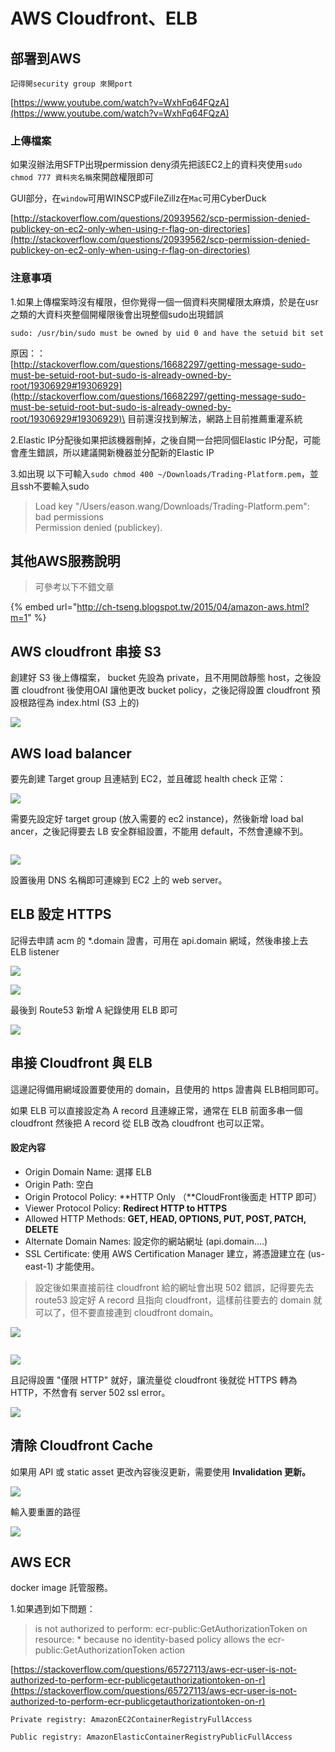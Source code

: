 # AWS Cloudfront、ELB

## 部署到AWS

```
記得開security group 來開port
```

[https://www.youtube.com/watch?v=WxhFq64FQzA](https://www.youtube.com/watch?v=WxhFq64FQzA)

### 上傳檔案

如果沒辦法用SFTP出現permission deny須先把該EC2上的資料夾使用`sudo chmod 777 資料夾名稱`來開啟權限即可

GUI部分，在`window`可用WINSCP或FileZillz在`Mac`可用CyberDuck

[http://stackoverflow.com/questions/20939562/scp-permission-denied-publickey-on-ec2-only-when-using-r-flag-on-directories](http://stackoverflow.com/questions/20939562/scp-permission-denied-publickey-on-ec2-only-when-using-r-flag-on-directories)

### 注意事項

1.如果上傳檔案時沒有權限，但你覺得一個一個資料夾開權限太麻煩，於是在usr之類的大資料夾整個開權限後會出現整個sudo出現錯誤

```
sudo: /usr/bin/sudo must be owned by uid 0 and have the setuid bit set
```

原因：：\
[http://stackoverflow.com/questions/16682297/getting-message-sudo-must-be-setuid-root-but-sudo-is-already-owned-by-root/19306929#19306929](http://stackoverflow.com/questions/16682297/getting-message-sudo-must-be-setuid-root-but-sudo-is-already-owned-by-root/19306929#19306929)\
目前還沒找到解法，網路上目前推薦重灌系統

2.Elastic IP分配後如果把該機器刪掉，之後自開一台把同個Elastic IP分配，可能會產生錯誤，所以建議開新機器並分配新的Elastic IP

3.如出現 以下可輸入`sudo chmod 400 ~/Downloads/Trading-Platform.pem`，並且ssh不要輸入sudo

> Load key "/Users/eason.wang/Downloads/Trading-Platform.pem": bad permissions\
> Permission denied (publickey).

## 其他AWS服務說明

> 可參考以下不錯文章

{% embed url="http://ch-tseng.blogspot.tw/2015/04/amazon-aws.html?m=1" %}

## AWS cloudfront 串接 S3

創建好 S3 後上傳檔案， bucket 先設為 private，且不用開啟靜態 host，之後設置 cloudfront 後使用OAI 讓他更改 bucket policy，之後記得設置 cloudfront 預設根路徑為 index.html (S3 上的)

![](<.gitbook/assets/截圖 2022-08-10 下午1.42.34.png>)



## AWS load balancer

要先創建 Target group 且連結到 EC2，並且確認 health check 正常：

![](<.gitbook/assets/截圖 2022-08-09 上午11.05.50.png>)

需要先設定好 target group (放入需要的 ec2 instance)，然後新增 load bal ancer，之後記得要去 LB 安全群組設置，不能用 default，不然會連線不到。

<img src=".gitbook/assets/截圖 2022-08-08 下午7.46.32.png" alt="" data-size="original">

![](<.gitbook/assets/截圖 2022-08-08 下午7.48.27.png>)

設置後用 DNS 名稱即可連線到 EC2 上的 web server。

## ELB 設定 HTTPS

記得去申請 acm 的 \*.domain 證書，可用在 api.domain 網域，然後串接上去 ELB listener&#x20;

![](<.gitbook/assets/截圖 2022-08-09 上午9.44.24.png>)

![](<.gitbook/assets/截圖 2022-08-09 上午9.43.47.png>)

最後到 Route53 新增 A 紀錄使用 ELB 即可

![](<.gitbook/assets/截圖 2022-08-09 上午9.44.03.png>)

## 串接 Cloudfront 與 ELB

這邊記得備用網域設置要使用的 domain，且使用的 https 證書與 ELB相同即可。

如果 ELB 可以直接設定為 A record 且連線正常，通常在 ELB 前面多串一個 cloudfront 然後把 A record 從 ELB 改為 cloudfront 也可以正常。

#### 設定內容

* Origin Domain Name: 選擇 ELB
* Origin Path: 空白
* Origin Protocol Policy: **HTTP Only （**CloudFront後面走 HTTP 即可）
* Viewer Protocol Policy: **Redirect HTTP to HTTPS**
* Allowed HTTP Methods: **GET, HEAD, OPTIONS, PUT, POST, PATCH, DELETE**
* Alternate Domain Names: 設定你的網站網址 (api.domain....)
* SSL Certificate: 使用 AWS Certification Manager 建立，將憑證建立在 (us-east-1) 才能使用。

> 設定後如果直接前往 cloudfront 給的網址會出現 502 錯誤，記得要先去 route53 設定好 A record 且指向 cloudfront，這樣前往要去的 domain 就可以了，但不要直接連到 cloudfront domain。

![](<.gitbook/assets/截圖 2022-08-09 上午10.35.10.png>)

<img src=".gitbook/assets/截圖 2022-08-09 上午10.36.48.png" alt="" data-size="original">

![](<.gitbook/assets/截圖 2022-08-09 上午10.36.43.png>)

且記得設置 "僅限 HTTP" 就好，讓流量從 cloudfront 後就從 HTTPS 轉為 HTTP，不然會有 server 502 ssl error。

![](<.gitbook/assets/截圖 2022-08-10 上午11.17.02.png>)

## 清除 Cloudfront Cache

如果用 API 或 static asset 更改內容後沒更新，需要使用 **Invalidation 更新。**

****![](<.gitbook/assets/截圖 2022-08-10 下午8.23.33.png>)****

輸入要重置的路徑

![](<.gitbook/assets/截圖 2022-08-10 下午8.25.36.png>)

## AWS ECR

docker image 託管服務。

1.如果遇到如下問題：

> is not authorized to perform: ecr-public:GetAuthorizationToken on resource: \* because no identity-based policy allows the ecr-public:GetAuthorizationToken action

[https://stackoverflow.com/questions/65727113/aws-ecr-user-is-not-authorized-to-perform-ecr-publicgetauthorizationtoken-on-r](https://stackoverflow.com/questions/65727113/aws-ecr-user-is-not-authorized-to-perform-ecr-publicgetauthorizationtoken-on-r)

```
Private registry: AmazonEC2ContainerRegistryFullAccess

Public registry: AmazonElasticContainerRegistryPublicFullAccess
```
